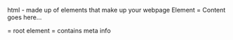html - made up of elements that make up your webpage 
Element = <tagname>Content goes here...</tagname>
<!DOCTYPE>
<html> = root element
<head> = contains meta info 
<title> = specifies title 
<body> = visible page content

Leaving Comments in HTML
control + / 
<!-- this is a comment -->

lorem30 = makes up 30 random words

<strong>TEXT<strong> = bolds text
<em>TEXT<em> = italic
<mark>TEXT<mark> = Highlight text
<del> cross out
<ins> underline

LISTS
ordered lists 

unordered lists

span is something you want to go back into
div seperates the text 

cd frontEndNotes/ to get back into the folder and feature that you want to get to 

attributes are always defined in the open tag

<h2 style="color:red">Summary</h2> to change color of font

   <label for="MJ">MJ</label>                           for using RADIO buttons
    <input type="radio" id="MJ" placeholder="MJ">
    <label for="LBJ">LBJ</label>
    <input type="radio" id="LBJ" placeholder="LBJ">
    <label for="KB">KB</label>
    <input type="radio" id="KB" placeholder="KB">

   <label for="FavPlayer">Who is Your Favorite Player?</label>                   for DROPDOWNS
        <select name="FavPlayer" id="FavPlayer">
            <option value="MJ">MJ</option>  
            <option value="LBJ">LBJ</option>
            <option value="KB">KB</option>
        </select>

<label for="Thoughts">What are your thoughts on this discussion?</label>    FOR A TEXT BOX 
 <textarea name="Thoughts" id="Thoughts"></textarea><br><br>

<label for="Color">Color</label>
        <input type="Color" name="Color" id="Color"><br><br>       FOR USER TO PICK A COLOR

 <label for="resume">Upload your resume</label>
        <input type="file" name="resume" id="resume" multiple><br><br>       FOR USER BEING ABLE TO UPLOAD A FILE OR FILES

<input type="range" min="1" max="10" step="1">    TO INSERT A RANGE BAR

<label for="search">Search</label>                                          TO INSERT A SEARCH FIELD
        <input type="search" name="search" id="search"> <br><br>